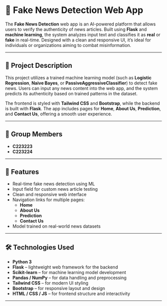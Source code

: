# 🧠 Fake News Detection Web App

The **Fake News Detection** web app is an AI-powered platform that allows users to verify the authenticity of news articles. Built using **Flask** and **machine learning**, the system analyzes input text and classifies it as **real** or **fake** in real-time. Designed with a clean and responsive UI, it’s ideal for individuals or organizations aiming to combat misinformation.

---

## 📝 Project Description

This project utilizes a trained machine learning model (such as **Logistic Regression**, **Naive Bayes**, or **PassiveAggressiveClassifier**) to detect fake news. Users can input any news content into the web app, and the system predicts its authenticity based on trained patterns in the dataset.

The frontend is styled with **Tailwind CSS** and **Bootstrap**, while the backend is built with **Flask**. The app includes pages for **Home**, **About Us**, **Prediction**, and **Contact Us**, offering a smooth user experience.

---

## 👥 Group Members

- **C223223**
- **C223224**

---

## 🧠 Features

- Real-time fake news detection using ML
- Input field for custom news article testing
- Clean and responsive web interface
- Navigation links for multiple pages:
  - **Home**
  - **About Us**
  - **Prediction**
  - **Contact Us**
- Model trained on real-world news datasets

---

## 🛠️ Technologies Used

- **Python 3**
- **Flask** – lightweight web framework for the backend
- **Scikit-learn** – for machine learning model development
- **Pandas / NumPy** – for data handling and preprocessing
- **Tailwind CSS** – for modern UI styling
- **Bootstrap** – for responsive layout and design
- **HTML / CSS / JS** – for frontend structure and interactivity

---

